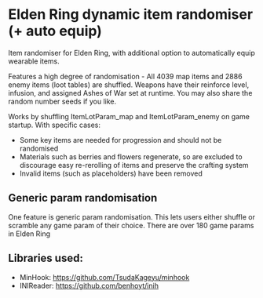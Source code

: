 # Elden Ring dynamic item randomiser (+ auto equip)

Item randomiser for Elden Ring, with additional option to automatically equip wearable items.

Features a high degree of randomisation - All 4039 map items and 2886 enemy items (loot tables) are shuffled. Weapons have their reinforce level, infusion, and assigned Ashes of War set at runtime. You may also share the random number seeds if you like.

Works by shuffling ItemLotParam_map and ItemLotParam_enemy on game startup. With specific cases:
* Some key items are needed for progression and should not be randomised
* Materials such as berries and flowers regenerate, so are excluded to discourage easy re-rerolling of items and preserve the crafting system
* Invalid items (such as placeholders) have been removed

## Generic param randomisation

One feature is generic param randomisation. This lets users either shuffle or scramble any game param of their choice. There are over 180 game params in Elden Ring
 
## Libraries used:

* MinHook: https://github.com/TsudaKageyu/minhook
* INIReader: https://github.com/benhoyt/inih
